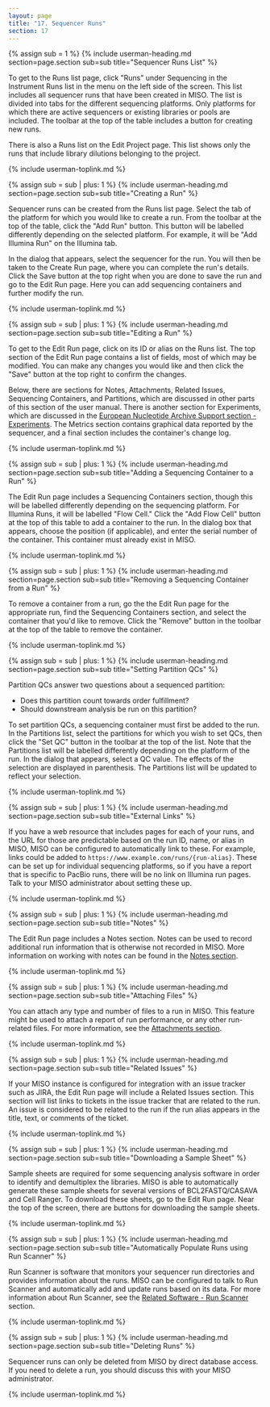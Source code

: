 ```yaml
---
layout: page
title: "17. Sequencer Runs"
section: 17
---
```



{% assign sub = 1 %}
{% include userman-heading.md section=page.section sub=sub title="Sequencer Runs List" %}

To get to the Runs list page, click "Runs" under Sequencing in the Instrument Runs list in the menu on the left side of
the screen. This list includes all sequencer runs that have been created in MISO. The list is divided into tabs for the
different sequencing platforms. Only platforms for which there are active sequencers or existing libraries or pools are
included. The toolbar at the top of the table includes a button for creating new runs.

There is also a Runs list on the Edit Project page. This list shows only the runs that include library dilutions
belonging to the project.

{% include userman-toplink.md %}



{% assign sub = sub | plus: 1 %}
{% include userman-heading.md section=page.section sub=sub title="Creating a Run" %}

Sequencer runs can be created from the Runs list page. Select the tab of the platform for which you would like to
create a run. From the toolbar at the top of the table, click the "Add Run" button. This button will be labelled
differently depending on the selected platform. For example, it will be "Add Illumina Run" on the Illumina tab.

In the dialog that appears, select the sequencer for the run. You will then be taken to the Create Run page, where you
can complete the run's details. Click the Save button at the top right when you are done to save the run and go to the
Edit Run page. Here you can add sequencing containers and further modify the run.

{% include userman-toplink.md %}



{% assign sub = sub | plus: 1 %}
{% include userman-heading.md section=page.section sub=sub title="Editing a Run" %}

To get to the Edit Run page, click on its ID or alias on the Runs list. The top section of the Edit Run page contains a
list of fields, most of which may be modified. You can make any changes you would like and then click the "Save" button
at the top right to confirm the changes.

Below, there are sections for Notes, Attachments, Related Issues, Sequencing Containers, and Partitions, which are
discussed in other parts of this section of the user manual. There is another section for Experiments, which are
discussed in the
[European Nucleotide Archive Support section - Experiments](european_nucleotide_archive_support#experiments). The
Metrics section contains graphical data reported by the sequencer, and a final section includes the container's change
log.

{% include userman-toplink.md %}



{% assign sub = sub | plus: 1 %}
{% include userman-heading.md section=page.section sub=sub title="Adding a Sequencing Container to a Run" %}

The Edit Run page includes a Sequencing Containers section, though this will be labelled differently depending on the
sequencing platform. For Illumina Runs, it will be labelled "Flow Cell." Click the "Add Flow Cell" button at the top of
this table to add a container to the run. In the dialog box that appears, choose the position (if applicable), and
enter the serial number of the container. This container must already exist in MISO.

{% include userman-toplink.md %}



{% assign sub = sub | plus: 1 %}
{% include userman-heading.md section=page.section sub=sub title="Removing a Sequencing Container from a Run" %}

To remove a container from a run, go the the Edit Run page for the appropriate run, find the Sequencing Containers
section, and select the container that you'd like to remove. Click the "Remove" button in the toolbar at the top of the
table to remove the container.

{% include userman-toplink.md %}



{% assign sub = sub | plus: 1 %}
{% include userman-heading.md section=page.section sub=sub title="Setting Partition QCs" %}

Partition QCs answer two questions about a sequenced partition:

* Does this partition count towards order fulfillment?
* Should downstream analysis be run on this partition?

To set partition QCs, a sequencing container must first be added to the run. In the Partitions list, select the
partitions for which you wish to set QCs, then click the "Set QC" button in the toolbar at the top of the list. Note
that the Partitions list will be labelled differently depending on the platform of the run. In the dialog that appears,
select a QC value. The effects of the selection are displayed in parenthesis. The Partitions list will be updated to
reflect your selection.

{% include userman-toplink.md %}



{% assign sub = sub | plus: 1 %}
{% include userman-heading.md section=page.section sub=sub title="External Links" %}

If you have a web resource that includes pages for each of your runs, and the URL for those are predictable based on
the run ID, name, or alias in MISO, MISO can be configured to automatically link to these. For example, links could be
added to `https://www.example.com/runs/{run-alias}`. These can be set up for individual sequencing platforms, so if you
have a report that is specific to PacBio runs, there will be no link on Illumina run pages. Talk to your MISO
administrator about setting these up.

{% include userman-toplink.md %}



{% assign sub = sub | plus: 1 %}
{% include userman-heading.md section=page.section sub=sub title="Notes" %}

The Edit Run page includes a Notes section. Notes can be used to record additional run information that is otherwise
not recorded in MISO. More information on working with notes can be found in the [Notes section](notes.html).

{% include userman-toplink.md %}



{% assign sub = sub | plus: 1 %}
{% include userman-heading.md section=page.section sub=sub title="Attaching Files" %}

You can attach any type and number of files to a run in MISO. This feature might be used to attach a report of run
performance, or any other run-related files. For more information, see the [Attachments section](attachments.html).

{% include userman-toplink.md %}



{% assign sub = sub | plus: 1 %}
{% include userman-heading.md section=page.section sub=sub title="Related Issues" %}

If your MISO instance is configured for integration with an issue tracker such as JIRA, the Edit Run page will include
a Related Issues section. This section will list links to tickets in the issue tracker that are related to the run. An
issue is considered to be related to the run if the run alias appears in the title, text, or comments of the ticket.

{% include userman-toplink.md %}



{% assign sub = sub | plus: 1 %}
{% include userman-heading.md section=page.section sub=sub title="Downloading a Sample Sheet" %}

Sample sheets are required for some sequencing analysis software in order to identify and demultiplex the libraries.
MISO is able to automatically generate these sample sheets for several versions of BCL2FASTQ/CASAVA and Cell Ranger. To
download these sheets, go to the Edit Run page. Near the top of the screen, there are buttons for downloading the
sample sheets.

{% include userman-toplink.md %}



{% assign sub = sub | plus: 1 %}
{% include userman-heading.md section=page.section sub=sub title="Automatically Populate Runs using Run Scanner" %}

Run Scanner is software that monitors your sequencer run directories and provides information about the runs. MISO can
be configured to talk to Run Scanner and automatically add and update runs based on its data. For more information
about Run Scanner, see the [Related Software - Run Scanner](related_software#run_scanner) section.

{% include userman-toplink.md %}



{% assign sub = sub | plus: 1 %}
{% include userman-heading.md section=page.section sub=sub title="Deleting Runs" %}

Sequencer runs can only be deleted from MISO by direct database access. If you need to delete a run, you should discuss
this with your MISO administrator.

{% include userman-toplink.md %}

